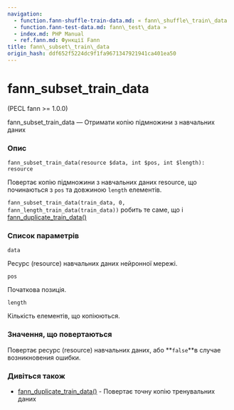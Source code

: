 ```yaml
---
navigation:
  - function.fann-shuffle-train-data.md: « fann\_shuffle\_train\_data
  - function.fann-test-data.md: fann\_test\_data »
  - index.md: PHP Manual
  - ref.fann.md: Функції Fann
title: fann\_subset\_train\_data
origin_hash: ddf652f5224dc9f1fa9671347921941ca401ea50
---
```

# fann\_subset\_train\_data

(PECL fann >= 1.0.0)

fann\_subset\_train\_data — Отримати копію підмножини з навчальних даних

### Опис

```methodsynopsis
fann_subset_train_data(resource $data, int $pos, int $length): resource
```

Повертає копію підмножини з навчальних даних resource, що починаються з `pos` та довжиною `length` елементів.

`fann_subset_train_data(train_data, 0, fann_length_train_data(train_data))` робить те саме, що і [fann\_duplicate\_train\_data()](function.fann-duplicate-train-data.md)

### Список параметрів

`data`

Ресурс (resource) навчальних даних нейронної мережі.

`pos`

Початкова позиція.

`length`

Кількість елементів, що копіюються.

### Значення, що повертаються

Повертає ресурс (resource) навчальних даних, або \*\*`false`\*\*в случае возникновения ошибки.

### Дивіться також

-   [fann\_duplicate\_train\_data()](function.fann-duplicate-train-data.md) \- Повертає точну копію тренувальних даних
